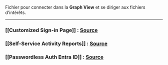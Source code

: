 
Fichier pour connecter dans la **Graph View** et se diriger aux fichiers d'intérêts.

---

### [[Customized Sign-in Page]] : [Source](https://learn.microsoft.com/en-us/entra/fundamentals/how-to-customize-branding)



### [[Self-Service Activity Reports]] : [Source](https://support.microsoft.com/en-us/account-billing/view-your-work-or-school-account-sign-in-activity-from-my-sign-ins-9e7d108c-8e3f-42aa-ac3a-bca892898972)



### [[Passwordless Auth Entra ID]] : [Source](https://learn.microsoft.com/en-us/entra/identity/authentication/concept-authentication-passwordless)



